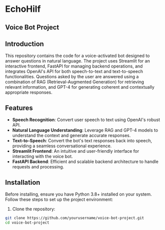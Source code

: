 # EchoHilf

## Voice Bot Project

## Introduction

This repository contains the code for a voice-activated bot designed to answer questions in natural language. The project uses Streamlit for an interactive frontend, FastAPI for managing backend operations, and integrates OpenAI's API for both speech-to-text and text-to-speech functionalities. Questions asked by the user are answered using a combination of RAG (Retrieval-Augmented Generation) for retrieving relevant information, and GPT-4 for generating coherent and contextually appropriate responses.

## Features

- **Speech Recognition**: Convert user speech to text using OpenAI's robust API.
- **Natural Language Understanding**: Leverage RAG and GPT-4 models to understand the context and generate accurate responses.
- **Text-to-Speech**: Convert the bot's text responses back into speech, providing a seamless conversational experience.
- **Streamlit Frontend**: An intuitive and user-friendly interface for interacting with the voice bot.
- **FastAPI Backend**: Efficient and scalable backend architecture to handle requests and processing.

## Installation

Before installing, ensure you have Python 3.8+ installed on your system. Follow these steps to set up the project environment:

1. Clone the repository:

```bash
git clone https://github.com/yourusername/voice-bot-project.git
cd voice-bot-project

